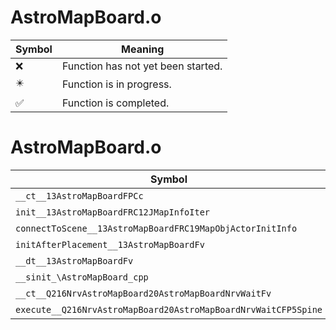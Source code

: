 # AstroMapBoard.o
| Symbol | Meaning 
| ------------- | ------------- 
| :x: | Function has not yet been started. 
| :eight_pointed_black_star: | Function is in progress. 
| :white_check_mark: | Function is completed. 


# AstroMapBoard.o
| Symbol | Decompiled? |
| ------------- | ------------- |
| `__ct__13AstroMapBoardFPCc` | :x: |
| `init__13AstroMapBoardFRC12JMapInfoIter` | :x: |
| `connectToScene__13AstroMapBoardFRC19MapObjActorInitInfo` | :x: |
| `initAfterPlacement__13AstroMapBoardFv` | :x: |
| `__dt__13AstroMapBoardFv` | :x: |
| `__sinit_\AstroMapBoard_cpp` | :x: |
| `__ct__Q216NrvAstroMapBoard20AstroMapBoardNrvWaitFv` | :x: |
| `execute__Q216NrvAstroMapBoard20AstroMapBoardNrvWaitCFP5Spine` | :x: |
